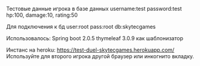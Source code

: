 Тестовые данные игрока в базе данных
  username:test
  password:test
  hp:100, damage:10, rating:50
  
Для подключения к бд 
  user:root
  pass:root
  db:skytecgames
 
 Использовалось:
  Spring boot 2.0.5
  thymeleaf 3.0.9 как шаблонизатор
  
  Инстанс на heroku: https://test-duel-skytecgames.herokuapp.com/
    Используйте для второго игрока другой браузер или инкогнито вкладку.
